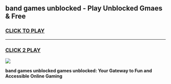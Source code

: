 
## band games unblocked - Play Unblocked Gmaes & Free
<h3>
<a href="https://premium.freeplayer.one?title=band_games_unblocked&ref=20F">CLICK TO PLAY</a></h3>
<hr>

<h3>
<a href="https://premium.freeplayer.one?title=band_games_unblocked&ref=20F">CLICK 2 PLAY</a>
  
</h3>

<a href="https://premium.freeplayer.one?title=band_games_unblocked&ref=20F/"><img src="https://clearcache.store/games.png"></a>


**band games unblocked games unblocked: Your Gateway to Fun and Accessible Online Gaming**
